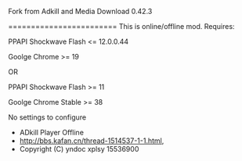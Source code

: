 Fork from Adkill and Media Download 0.42.3

========================
This is online/offline mod.
Requires:

PPAPI Shockwave Flash <= 12.0.0.44

Goolge Chrome >= 19

OR

PPAPI Shockwave Flash >= 11

Goolge Chrome Stable >= 38

No settings to configure
* ADkill Player Offline
* <http://bbs.kafan.cn/thread-1514537-1-1.html>,
* Copyright (C) yndoc xplsy 15536900
